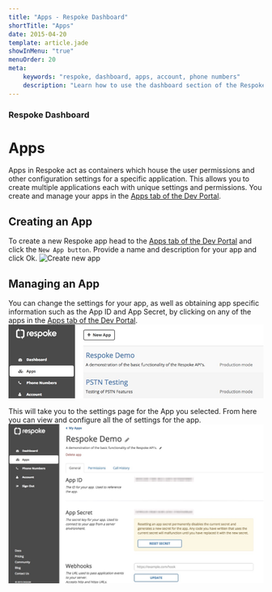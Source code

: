 ```yaml
---
title: "Apps - Respoke Dashboard"
shortTitle: "Apps"
date: 2015-04-20
template: article.jade
showInMenu: "true"
menuOrder: 20
meta:
    keywords: "respoke, dashboard, apps, account, phone numbers"
    description: "Learn how to use the dashboard section of the Respoke Dashboard."
---
```


### Respoke Dashboard

# Apps
Apps in Respoke act as containers which house the user permissions and other configuration settings for a specific application. This allows you to create multiple applications each with unique settings and permissions. You create and manage your apps in the <a href="https://portal.respoke.io/#/apps" target="_blank">Apps tab of the Dev Portal</a>.

## Creating an App
To create a new Respoke app head to the <a href="https://portal.respoke.io/#/apps" target="_blank">Apps tab of the Dev Portal</a> and click the `New App button`. Provide a name and description for your app and click Ok.
![Create new app](../images/create-new-app.png)

## Managing an App
You can change the settings for your app, as well as obtaining app specific information such as the App ID and App Secret, by clicking on any of the apps in the <a href="https://portal.respoke.io/#/apps" target="_blank">Apps tab of the Dev Portal</a>. 
![Dev Portal - Apps Listing](../images/portal-apps.jpg)

This will take you to the settings page for the App you selected. From here you can view and configure all the of settings for the app.
![Manage app settings](../images/app-settings.jpg)



